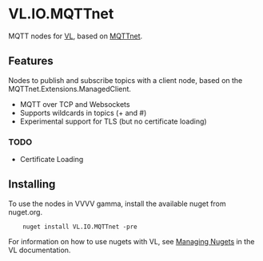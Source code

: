 # VL.IO.MQTTnet

MQTT nodes for [VL](https://visualprogramming.net/), based on [MQTTnet](https://github.com/chkr1011/MQTTnet).

## Features

Nodes to publish and subscribe topics with a client node, based on the MQTTnet.Extensions.ManagedClient.

* MQTT over TCP and Websockets
* Supports wildcards in topics (+ and #)
* Experimental support for TLS (but no certificate loading)



### TODO

* Certificate Loading

## Installing

To use the nodes in VVVV gamma, install the available nuget from nuget.org.

```
    nuget install VL.IO.MQTTnet -pre
```


For information on how to use nugets with VL, see [Managing Nugets](https://thegraybook.vvvv.org/reference/libraries/dependencies.html#manage-nugets) in the VL documentation. 